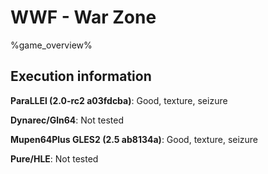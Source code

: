 # WWF - War Zone 

%game_overview%

## Execution information

**ParaLLEl (2.0-rc2 a03fdcba)**: Good, texture, seizure

**Dynarec/Gln64**: Not tested

**Mupen64Plus GLES2 (2.5 ab8134a)**: Good, texture, seizure

**Pure/HLE**: Not tested